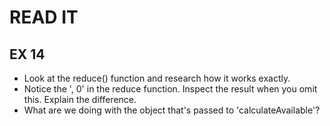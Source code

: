 # READ IT
## EX 14
* Look at the reduce() function and research how it works exactly.
* Notice the ', 0' in the reduce function. Inspect the result when you omit this. Explain the difference.
* What are we doing with the object that's passed to 'calculateAvailable'?
